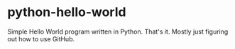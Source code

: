 # python-hello-world

Simple Hello World program written in Python. That's it. Mostly just figuring out how to use GitHub.
